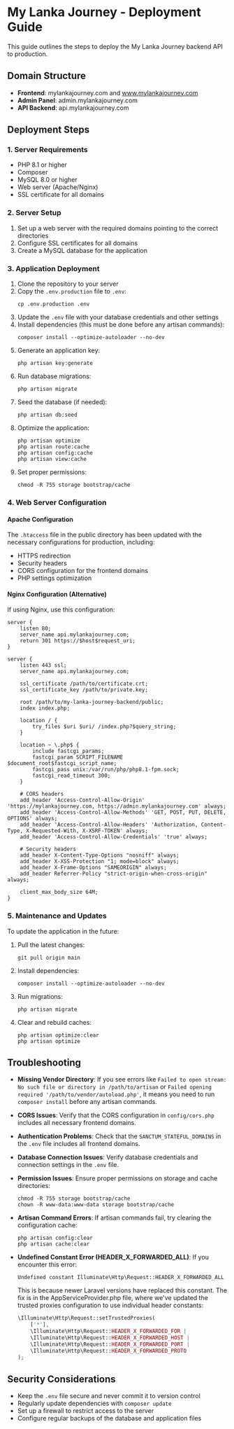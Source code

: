 # My Lanka Journey - Deployment Guide

This guide outlines the steps to deploy the My Lanka Journey backend API to production.

## Domain Structure

- **Frontend**: mylankajourney.com and www.mylankajourney.com
- **Admin Panel**: admin.mylankajourney.com
- **API Backend**: api.mylankajourney.com

## Deployment Steps

### 1. Server Requirements

- PHP 8.1 or higher
- Composer
- MySQL 8.0 or higher
- Web server (Apache/Nginx)
- SSL certificate for all domains

### 2. Server Setup

1. Set up a web server with the required domains pointing to the correct directories
2. Configure SSL certificates for all domains
3. Create a MySQL database for the application

### 3. Application Deployment

1. Clone the repository to your server
2. Copy the `.env.production` file to `.env`:
   ```
   cp .env.production .env
   ```
3. Update the `.env` file with your database credentials and other settings
4. Install dependencies (this must be done before any artisan commands):
   ```
   composer install --optimize-autoloader --no-dev
   ```
5. Generate an application key:
   ```
   php artisan key:generate
   ```
6. Run database migrations:
   ```
   php artisan migrate
   ```
7. Seed the database (if needed):
   ```
   php artisan db:seed
   ```
8. Optimize the application:
   ```
   php artisan optimize
   php artisan route:cache
   php artisan config:cache
   php artisan view:cache
   ```
9. Set proper permissions:
   ```
   chmod -R 755 storage bootstrap/cache
   ```

### 4. Web Server Configuration

#### Apache Configuration

The `.htaccess` file in the public directory has been updated with the necessary configurations for production, including:

- HTTPS redirection
- Security headers
- CORS configuration for the frontend domains
- PHP settings optimization

#### Nginx Configuration (Alternative)

If using Nginx, use this configuration:

```nginx
server {
    listen 80;
    server_name api.mylankajourney.com;
    return 301 https://$host$request_uri;
}

server {
    listen 443 ssl;
    server_name api.mylankajourney.com;
    
    ssl_certificate /path/to/certificate.crt;
    ssl_certificate_key /path/to/private.key;
    
    root /path/to/my-lanka-journey-backend/public;
    index index.php;
    
    location / {
        try_files $uri $uri/ /index.php?$query_string;
    }
    
    location ~ \.php$ {
        include fastcgi_params;
        fastcgi_param SCRIPT_FILENAME $document_root$fastcgi_script_name;
        fastcgi_pass unix:/var/run/php/php8.1-fpm.sock;
        fastcgi_read_timeout 300;
    }
    
    # CORS headers
    add_header 'Access-Control-Allow-Origin' 'https://mylankajourney.com, https://admin.mylankajourney.com' always;
    add_header 'Access-Control-Allow-Methods' 'GET, POST, PUT, DELETE, OPTIONS' always;
    add_header 'Access-Control-Allow-Headers' 'Authorization, Content-Type, X-Requested-With, X-XSRF-TOKEN' always;
    add_header 'Access-Control-Allow-Credentials' 'true' always;
    
    # Security headers
    add_header X-Content-Type-Options "nosniff" always;
    add_header X-XSS-Protection "1; mode=block" always;
    add_header X-Frame-Options "SAMEORIGIN" always;
    add_header Referrer-Policy "strict-origin-when-cross-origin" always;
    
    client_max_body_size 64M;
}
```

### 5. Maintenance and Updates

To update the application in the future:

1. Pull the latest changes:
   ```
   git pull origin main
   ```
2. Install dependencies:
   ```
   composer install --optimize-autoloader --no-dev
   ```
3. Run migrations:
   ```
   php artisan migrate
   ```
4. Clear and rebuild caches:
   ```
   php artisan optimize:clear
   php artisan optimize
   ```

## Troubleshooting

- **Missing Vendor Directory**: If you see errors like `Failed to open stream: No such file or directory in /path/to/artisan` or `Failed opening required '/path/to/vendor/autoload.php'`, it means you need to run `composer install` before any artisan commands.

- **CORS Issues**: Verify that the CORS configuration in `config/cors.php` includes all necessary frontend domains.

- **Authentication Problems**: Check that the `SANCTUM_STATEFUL_DOMAINS` in the `.env` file includes all frontend domains.

- **Database Connection Issues**: Verify database credentials and connection settings in the `.env` file.

- **Permission Issues**: Ensure proper permissions on storage and cache directories:
  ```
  chmod -R 755 storage bootstrap/cache
  chown -R www-data:www-data storage bootstrap/cache
  ```

- **Artisan Command Errors**: If artisan commands fail, try clearing the configuration cache:
  ```
  php artisan config:clear
  php artisan cache:clear
  ```

- **Undefined Constant Error (HEADER_X_FORWARDED_ALL)**: If you encounter this error:
  ```
  Undefined constant Illuminate\Http\Request::HEADER_X_FORWARDED_ALL
  ```
  This is because newer Laravel versions have replaced this constant. The fix is in the AppServiceProvider.php file, where we've updated the trusted proxies configuration to use individual header constants:
  ```php
  \Illuminate\Http\Request::setTrustedProxies(
      ['*'],
      \Illuminate\Http\Request::HEADER_X_FORWARDED_FOR | 
      \Illuminate\Http\Request::HEADER_X_FORWARDED_HOST | 
      \Illuminate\Http\Request::HEADER_X_FORWARDED_PORT | 
      \Illuminate\Http\Request::HEADER_X_FORWARDED_PROTO
  );
  ```

## Security Considerations

- Keep the `.env` file secure and never commit it to version control
- Regularly update dependencies with `composer update`
- Set up a firewall to restrict access to the server
- Configure regular backups of the database and application files